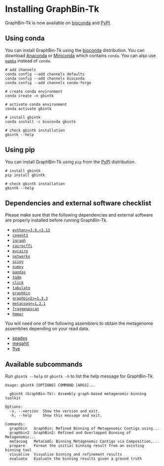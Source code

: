 # Installing GraphBin-Tk

GraphBin-Tk is now available on [bioconda](https://anaconda.org/bioconda/gbintk) and [PyPI](https://pypi.org/project/gbintk/).

## Using conda

You can install GraphBin-Tk using the [bioconda](https://anaconda.org/bioconda/gbintk) distribution. You can download 
[Anaconda](https://www.anaconda.com/distribution/) or [Miniconda](https://docs.conda.io/en/latest/miniconda.html) which contains `conda`. You can also use [`mamba`](https://mamba.readthedocs.io/en/latest/index.html) instead of `conda`.

```shell
# add channels
conda config --add channels defaults
conda config --add channels bioconda
conda config --add channels conda-forge

# create conda environment
conda create -n gbintk

# activate conda environment
conda activate gbintk

# install gbintk
conda install -c bioconda gbintk

# check gbintk installation
gbintk --help
```

## Using pip

You can install GraphBin-Tk using `pip` from the [PyPI](https://pypi.org/project/gbintk/) distribution.

```shell
# install gbintk
pip install gbintk

# check gbintk installation
gbintk --help
```

## Dependencies and external software checklist

Please make sure that the following dependencies and external software are properly installed before running GraphBin-Tk.

* [`python>=3.9,<3.13`](https://www.python.org/)
* [`cogent3`](https://cogent3.org/)
* [`igraph`](https://python.igraph.org/en/stable/)
* [`cairocffi`](https://pypi.org/project/cairocffi/)
* [`pycairo`](https://pypi.org/project/pycairo/)
* [`networkx`](https://networkx.org/)
* [`scipy`](https://scipy.org/)
* [`numpy`](https://numpy.org/)
* [`pandas`](https://pandas.pydata.org/)
* [`tqdm`](https://tqdm.github.io/)
* [`click`](https://click.palletsprojects.com/en/stable/)
* [`tabulate`](https://pypi.org/project/tabulate/)
* [`graphbin`](https://graphbin.readthedocs.io/en/latest/)
* [`graphbin2>=1.3.3`](https://graphbin2.readthedocs.io/en/latest/)
* [`metacoag>=1.2.1`](https://metacoag.readthedocs.io/en/stable/)
* [`fraggenescan`](https://sourceforge.net/projects/fraggenescan/)
* [`hmmer`](http://hmmer.org/)

You will need one of the following assemblers to obtain the metagenome assemblies depending on your read data.

* [spades](https://github.com/ablab/spades)
* [megahit](https://github.com/voutcn/megahit)
* [flye](https://github.com/mikolmogorov/Flye)

## Available subcommands

Run `gbintk --help` or `gbintk -h` to list the help message for GraphBin-Tk.

```shell
Usage: gbintk [OPTIONS] COMMAND [ARGS]...

  gbintk (GraphBin-Tk): Assembly graph-based metagenomic binning toolkit

Options:
  -v, --version  Show the version and exit.
  -h, --help     Show this message and exit.

Commands:
  graphbin   GraphBin: Refined Binning of Metagenomic Contigs using...
  graphbin2  GraphBin2: Refined and Overlapped Binning of Metagenomic...
  metacoag   MetaCoAG: Binning Metagenomic Contigs via Composition,...
  prepare    Format the initial binning result from an existing binning tool
  visualise  Visualise binning and refinement results
  evaluate   Evaluate the binning results given a ground truth
```
